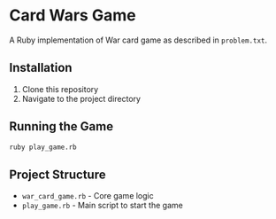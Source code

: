 # Card Wars Game

A Ruby implementation of War card game as described in `problem.txt`.



## Installation

1. Clone this repository
2. Navigate to the project directory

## Running the Game

```bash
ruby play_game.rb
```

## Project Structure

- `war_card_game.rb` - Core game logic
- `play_game.rb` - Main script to start the game